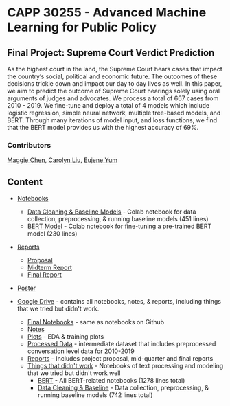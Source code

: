 # CAPP 30255 - Advanced Machine Learning for Public Policy

## Final Project: Supreme Court Verdict Prediction
As the highest court in the land, the Supreme Court hears cases that impact the country’s social,
political and economic future. The outcomes of these decisions trickle down and impact our day
to day lives as well. In this paper, we aim to predict the outcome of Supreme Court hearings
solely using oral arguments of judges and advocates. We process a total of 667 cases from 2010 -
2019. We fine-tune and deploy a total of 4 models which include logistic regression, simple neural
network, multiple tree-based models, and BERT. Through many iterations of model input, and loss
functions, we find that the BERT model provides us with the highest accuracy of 69%.

### Contributors
[Maggie Chen](https://github.com/maggiechen615), [Carolyn Liu](https://crliu4.github.io), [Eujene Yum](https://github.com/eujeneyumm)

## Content
* [Notebooks](https://github.com/Crliu4/supreme_court_verdict_predictor/tree/main/notebooks)
    * [Data Cleaning & Baseline Models](https://github.com/Crliu4/supreme_court_verdict_predictor/blob/main/notebooks/Data_Cleaning_%26_Baseline.ipynb) - Colab notebook for data collection, preprocessing, & running baseline models (451 lines)
    * [BERT Model](https://github.com/Crliu4/supreme_court_verdict_predictor/blob/main/notebooks/Supreme_Court_Verdict_Prediction_BERT_final.ipynb) - Colab notebook for fine-tuning a pre-trained BERT model (230 lines)

* [Reports](https://github.com/Crliu4/supreme_court_verdict_predictor/tree/main/reports)
    * [Proposal](https://github.com/Crliu4/supreme_court_verdict_predictor/blob/main/reports/Proposal.pdf)
    * [Midterm Report](https://github.com/Crliu4/supreme_court_verdict_predictor/blob/main/reports/Midterm_Checkpoint.pdf)
    * [Final Report](https://github.com/Crliu4/supreme_court_verdict_predictor/blob/main/reports/Final_Report.pdf)

* [Poster](https://github.com/Crliu4/supreme_court_verdict_predictor/blob/main/poster.pdf)

* [Google Drive](https://drive.google.com/drive/folders/1ekVi6lI5QrRkn5W8ZJCBbUF_1cwaveay) - contains all notebooks, notes, & reports, including things that we tried but didn't work.
    * [Final Notebooks](https://drive.google.com/drive/folders/15mPxoUk4r4JvOc47LX3vtJC0FPp1r1sG) - same as notebooks on Github
    * [Notes](https://drive.google.com/drive/folders/1pMpiMc2AGiLFetsHc0tphfEVPfjrA7Bh)
    * [Plots](https://drive.google.com/drive/folders/1KZtALbyCQgYH_H1CQGwKUIV-pffF9x5o) - EDA & training plots
    * [Processed Data](https://drive.google.com/drive/folders/1kGfP14xK4La_vAjVTAlYXeGxcz6hbV1-) - intermediate dataset that includes preprocessed conversation level data for 2010-2019
    * [Reports](https://drive.google.com/drive/folders/1k7KkoDSlTA8F2h7h1rQbl4AMmvwRZjqc) - Includes project proposal, mid-quarter and final reports
    * [Things that didn't work](https://drive.google.com/drive/folders/1SW35F_Pt_ZxvQpo-VzXohUakvu-VBQGg) - Notebooks of text processing and modeling that we tried but didn't work well
        * [BERT](https://drive.google.com/drive/folders/1-d7m8VgNJUEewkBv-d3CBf_83sIwq5pn) - All BERT-related notebooks (1278 lines total)
        * [Data Cleaning & Baseline](https://drive.google.com/drive/folders/16PS9ZFRRl0RYM1nxaGZyoyGcpfs3C5-Y) - Data collection, preprocessing, & running baseline models (742 lines total)

